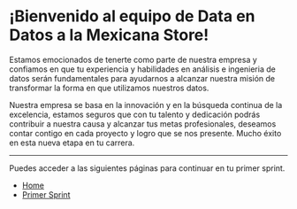 # ¡Bienvenido al equipo de Data en Datos a la Mexicana Store!

Estamos emocionados de tenerte como parte de nuestra empresa y confiamos en que tu experiencia y habilidades en análisis e ingenieria de datos serán fundamentales para ayudarnos a alcanzar nuestra misión de transformar la forma en que utilizamos nuestros datos.

Nuestra empresa se basa en la innovación y en la búsqueda continua de la excelencia, estamos seguros que con tu talento y dedicación podrás contribuir a nuestra causa y alcanzar tus metas profesionales, deseamos contar contigo en cada proyecto y logro que se nos presente. Mucho éxito en esta nueva etapa en tu carrera.

---

Puedes acceder a las siguientes páginas para continuar en tu primer sprint.

- [Home](README.md)
- [Primer Sprint](/Primer-Sprint/Primer-Sprint.md)

